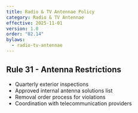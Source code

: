 ```yaml
---
title: Radio & TV Antennae Policy
category: Radio & TV Antennae
effective: 2025-11-01
version: 1.0
order: "02.14"
bylaws:
  - radio-tv-antennae
---
```


## Rule 31 - Antenna Restrictions

- Quarterly exterior inspections
- Approved internal antenna solutions list
- Removal order process for violations
- Coordination with telecommunication providers
